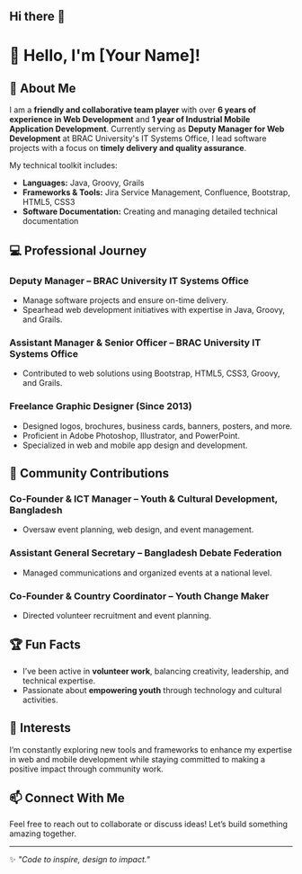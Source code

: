 ## Hi there 👋

<!--
**rayhan-evan/rayhan-evan** is a ✨ _special_ ✨ repository because its `README.md` (this file) appears on your GitHub profile.

Here are some ideas to get you started:

- 🔭 I’m currently working on ...
- 🌱 I’m currently learning ...
- 👯 I’m looking to collaborate on ...
- 🤔 I’m looking for help with ...
- 💬 Ask me about ...
- 📫 How to reach me: ...
- 😄 Pronouns: ...
- ⚡ Fun fact: ...
-->

# 👋 Hello, I'm [Your Name]!

## 🚀 About Me  
I am a **friendly and collaborative team player** with over **6 years of experience in Web Development** and **1 year of Industrial Mobile Application Development**. Currently serving as **Deputy Manager for Web Development** at BRAC University's IT Systems Office, I lead software projects with a focus on **timely delivery and quality assurance**.  

My technical toolkit includes:  
- **Languages:** Java, Groovy, Grails  
- **Frameworks & Tools:** Jira Service Management, Confluence, Bootstrap, HTML5, CSS3  
- **Software Documentation:** Creating and managing detailed technical documentation  

## 💻 Professional Journey  
### Deputy Manager – BRAC University IT Systems Office  
- Manage software projects and ensure on-time delivery.  
- Spearhead web development initiatives with expertise in Java, Groovy, and Grails.  

### Assistant Manager & Senior Officer – BRAC University IT Systems Office  
- Contributed to web solutions using Bootstrap, HTML5, CSS3, Groovy, and Grails.  

### Freelance Graphic Designer (Since 2013)  
- Designed logos, brochures, business cards, banners, posters, and more.  
- Proficient in Adobe Photoshop, Illustrator, and PowerPoint.  
- Specialized in web and mobile app design and development.  

## 🌟 Community Contributions  
### Co-Founder & ICT Manager – Youth & Cultural Development, Bangladesh  
- Oversaw event planning, web design, and event management.  

### Assistant General Secretary – Bangladesh Debate Federation  
- Managed communications and organized events at a national level.  

### Co-Founder & Country Coordinator – Youth Change Maker  
- Directed volunteer recruitment and event planning.  

## 🏆 Fun Facts  
- I’ve been active in **volunteer work**, balancing creativity, leadership, and technical expertise.  
- Passionate about **empowering youth** through technology and cultural activities.  

## 🌱 Interests  
I’m constantly exploring new tools and frameworks to enhance my expertise in web and mobile development while staying committed to making a positive impact through community work.  

## 📫 Connect With Me  
Feel free to reach out to collaborate or discuss ideas! Let’s build something amazing together.  

---
✨ *"Code to inspire, design to impact."*
